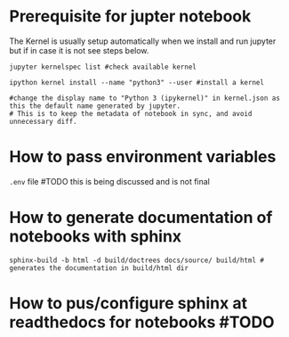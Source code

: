 # Prerequisite for jupter notebook

The Kernel is usually setup automatically when we install and run jupyter but if in case it is not see steps below.

```shell
jupyter kernelspec list #check available kernel

ipython kernel install --name "python3" --user #install a kernel

#change the display name to "Python 3 (ipykernel)" in kernel.json as this the default name generated by jupyter. 
# This is to keep the metadata of notebook in sync, and avoid unnecessary diff. 
```

# How to pass environment variables

`.env` file #TODO this is being discussed and is not final

# How to generate documentation of notebooks with sphinx

```shell
sphinx-build -b html -d build/doctrees docs/source/ build/html # generates the documentation in build/html dir
```

# How to pus/configure sphinx at readthedocs for notebooks #TODO